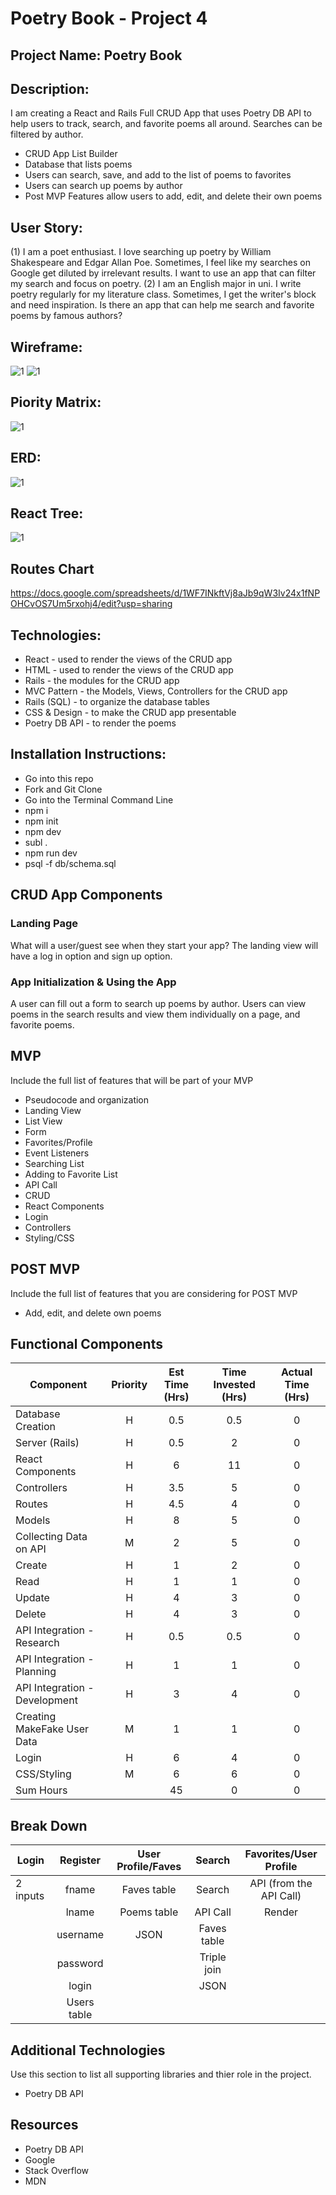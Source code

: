 # Poetry Book - Project 4 


## Project Name: Poetry Book

## Description: 

I am creating a React and Rails Full CRUD App that uses Poetry DB API to help users to track, search, and favorite poems all around. Searches can be filtered by author.

- CRUD App List Builder
- Database that lists poems 
- Users can search, save, and add to the list of poems to favorites
- Users can search up poems by author
- Post MVP Features allow users to add, edit, and delete their own poems

## User Story: 
(1) I am a poet enthusiast. I love searching up poetry by William Shakespeare and Edgar Allan Poe. Sometimes, I feel like my searches on Google get diluted by irrelevant results. I want to use an app that can filter my search and focus on poetry.
(2) I am an English major in uni. I write poetry regularly for my literature class. Sometimes, I get the writer's block and need inspiration. Is there an app that can help me search and favorite poems by famous authors?

## Wireframe:

![1](https://git.generalassemb.ly/darasy/project4/blob/master/attachments%20(1)/IMG_0189.jpg)
![1](https://git.generalassemb.ly/darasy/project4/blob/master/attachments%20(1)/IMG_0190.jpg)


## Piority Matrix:

![1](https://git.generalassemb.ly/darasy/project4/blob/master/attachments%20(1)/IMG_0191.jpg)

## ERD:

![1](https://git.generalassemb.ly/darasy/project4/blob/master/attachments%20(1)/IMG_0197.jpg)


## React Tree: 

![1](https://git.generalassemb.ly/darasy/project4/blob/master/attachments%20(1)/IMG_0194.jpg)

## Routes Chart

https://docs.google.com/spreadsheets/d/1WF7INkftVj8aJb9qW3Iv24x1fNPOHCvOS7Um5rxohj4/edit?usp=sharing


## Technologies: 
- React - used to render the views of the CRUD app
- HTML - used to render the views of the CRUD app
- Rails - the modules for the CRUD app 
- MVC Pattern - the Models, Views, Controllers for the CRUD app 
- Rails (SQL) - to organize the database tables 
- CSS & Design - to make the CRUD app presentable 
- Poetry DB API - to render the poems

## Installation Instructions: 
- Go into this repo
- Fork and Git Clone
- Go into the Terminal Command Line
- npm i 
- npm init 
- npm dev
- subl . 
- npm run dev
- psql -f db/schema.sql



## CRUD App Components

### Landing Page
What will a user/guest see when they start your app?
The landing view will have a log in option and sign up option. 

###  App Initialization & Using the App
A user can fill out a form to search up poems by author. Users can view poems in the search results and view them individually on a page, and favorite poems. 


## MVP 

Include the full list of features that will be part of your MVP 
- Pseudocode and organization
- Landing View
- List View
- Form
- Favorites/Profile
- Event Listeners
- Searching List
- Adding to Favorite List
- API Call
- CRUD 
- React Components 
- Login
- Controllers
- Styling/CSS



## POST MVP

Include the full list of features that you are considering for POST MVP
- Add, edit, and delete own poems


## Functional Components
|   Component   |   Priority    |   Est Time (Hrs)  |   Time Invested (Hrs) |   Actual Time (Hrs)   |
|   --- |   :---:   |   :---:   |   :---:   |   :---:   |
|   Database Creation   |   H   |   0.5   |   0.5   |   0  |
|   Server (Rails)   |   H   |   0.5   |   2   |   0 |
|   React Components   |   H   |   6   |   11   |   0 |
|   Controllers   |   H   |   3.5   |   5   |   0 |
|   Routes   |   H   |   4.5   |   4   |   0 |
|   Models   |   H   |   8   |   5   |   0 |
|   Collecting Data on API   |   M   |   2   |   5    |   0    |
|   Create   |   H   |   1 |   2 |   0 |
|   Read   |   H   |   1   |   1    |    0   |
|   Update  |   H   |   4   |   3    |   0    |
|   Delete    |   H   |   4   |   3    |   0   |
|   API Integration - Research    |   H   |   0.5   |   0.5    |   0     |
|   API Integration - Planning    |   H   |   1 |   1    |   0    |
|   API Integration - Development |   H  |   3 |   4    |   0    |
|   Creating MakeFake User Data    |   M   |   1   |   1    |   0    |
|   Login   |   H   |   6   |   4   |   0 |
|   CSS/Styling   |   M   |   6   |   6   |   0 |
|   Sum Hours   |       |   45    |   0   |   0 |





## Break Down
|   Login   |   Register    |   User Profile/Faves  |   Search |   Favorites/User Profile   |
|   --- |   :---:   |   :---:   |   :---:   |   :---:   |
|   2 inputs   |   fname   |   Faves table   |   Search   |   API (from the API Call)  |
|       |   lname   |   Poems table |   API Call |   Render  |
|       |   username   |   JSON |   Faves table |     |
|       |   password   |    |   Triple join |     |
|       |   login   |       |   JSON   |     |
|       |   Users table   |      |       |     |






## Additional Technologies
 Use this section to list all supporting libraries and thier role in the project. 
 - Poetry DB API

## Resources

- Poetry DB API
- Google
- Stack Overflow 
- MDN 


